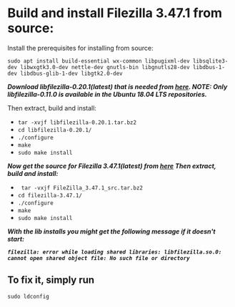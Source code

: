 # Build and install Filezilla 3.47.1 from source:
Install the prerequisites for installing from source:

``sudo apt install build-essential wx-common libpugixml-dev libsqlite3-dev libwxgtk3.0-dev nettle-dev gnutls-bin libgnutls28-dev libdbus-1-dev libdbus-glib-1-dev libgtk2.0-dev
 ``

***Download libfilezilla-0.20.1(latest) that is needed from [here](https://lib.filezilla-project.org/download.php). 
NOTE: Only libfilezilla-0.11.0 is available in the Ubuntu 18.04 LTS repositories.***

Then extract, build and install:

* `` tar -xvjf libfilezilla-0.20.1.tar.bz2 ``
* ``cd libfilezilla-0.20.1/``
* ``./configure``
* ``make``
* ``sudo make install ``

***Now get the source for Filezilla 3.47.1(latest) from [here](https://filezilla-project.org/download.php?show_all=1) Then extract, build and install:***

* `` tar -vxjf FileZilla_3.47.1_src.tar.bz2`` 
* ``cd filezilla-3.47.1/``
* ``./configure``
* ``make``
* ``sudo make install ``

***With the lib installs you might get the following message if it doesn't start:***

___``filezilla: error while loading shared libraries: libfilezilla.so.0: cannot open shared object file: No such file or directory``___

## To fix it, simply run

`` sudo ldconfig ``
